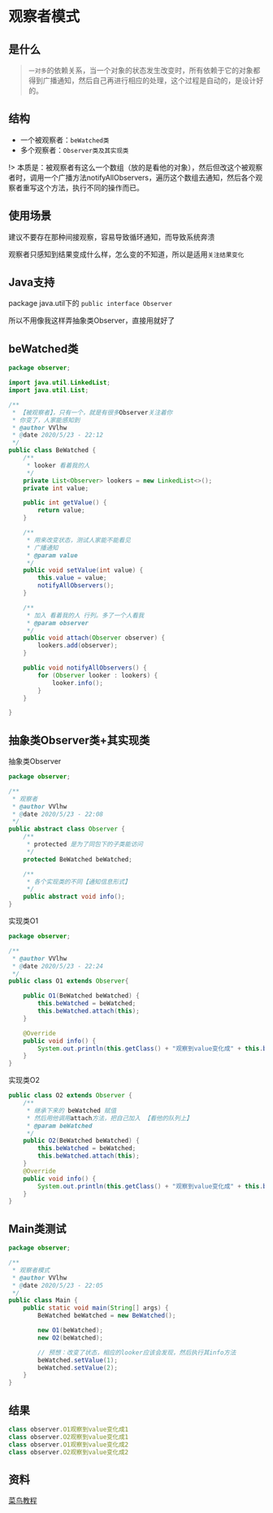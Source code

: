 # 观察者模式

## 是什么

> `一对多`的依赖关系，当一个对象的状态发生改变时，所有依赖于它的对象都得到广播通知，然后自己再进行相应的处理，这个过程是自动的，是设计好的。

## 结构

- 一个被观察者：`beWatched类`
- 多个观察者：`Observer类及其实现类`

!> 本质是：被观察者有这么一个数组（放的是看他的对象），然后但改这个被观察者时，调用一个广播方法notifyAllObservers，遍历这个数组去通知，然后各个观察者重写这个方法，执行不同的操作而已。

## 使用场景

建议不要存在那种间接观察，容易导致循环通知，而导致系统奔溃

观察者只感知到结果变成什么样，怎么变的不知道，所以是适用`关注结果变化`



## Java支持

package java.util下的 `public interface Observer`

所以不用像我这样弄抽象类Observer，直接用就好了



## beWatched类

```java
package observer;

import java.util.LinkedList;
import java.util.List;

/**
 * 【被观察者】，只有一个，就是有很多Observer关注着你
 * 你变了，人家能感知到
 * @author VVlhw
 * @date 2020/5/23 - 22:12
 */
public class BeWatched {
    /**
     * looker 看着我的人
     */
    private List<Observer> lookers = new LinkedList<>();
    private int value;

    public int getValue() {
        return value;
    }

    /**
     * 用来改变状态，测试人家能不能看见
     * 广播通知
     * @param value
     */
    public void setValue(int value) {
        this.value = value;
        notifyAllObservers();
    }

    /**
     * 加入 看着我的人 行列。多了一个人看我
     * @param observer
     */
    public void attach(Observer observer) {
        lookers.add(observer);
    }

    public void notifyAllObservers() {
        for (Observer looker : lookers) {
            looker.info();
        }
    }

}
```

## 抽象类Observer类+其实现类

抽象类Observer

```java
package observer;

/**
 * 观察者
 * @author VVlhw
 * @date 2020/5/23 - 22:08
 */
public abstract class Observer {
    /**
     * protected 是为了同包下的子类能访问
     */
    protected BeWatched beWatched;

    /**
     * 各个实现类的不同【通知信息形式】
     */
    public abstract void info();
}
```

实现类O1

```java
package observer;

/**
 * @author VVlhw
 * @date 2020/5/23 - 22:24
 */
public class O1 extends Observer{

    public O1(BeWatched beWatched) {
        this.beWatched = beWatched;
        this.beWatched.attach(this);
    }

    @Override
    public void info() {
        System.out.println(this.getClass() + "观察到value变化成" + this.beWatched.getValue());
    }
}
```

实现类O2

```java
public class O2 extends Observer {
    /**
     * 继承下来的 beWatched 赋值
     * 然后用他调用attach方法，把自己加入 【看他的队列上】
     * @param beWatched
     */
    public O2(BeWatched beWatched) {
        this.beWatched = beWatched;
        this.beWatched.attach(this);
    }
    @Override
    public void info() {
        System.out.println(this.getClass() + "观察到value变化成" + this.beWatched.getValue());
    }
}
```

## Main类测试

```java
package observer;

/**
 * 观察者模式
 * @author VVlhw
 * @date 2020/5/23 - 22:05
 */
public class Main {
    public static void main(String[] args) {
        BeWatched beWatched = new BeWatched();

        new O1(beWatched);
        new O2(beWatched);

        // 预想：改变了状态，相应的looker应该会发现，然后执行其info方法
        beWatched.setValue(1);
        beWatched.setValue(2);
    }
}
```

## 结果

```js
class observer.O1观察到value变化成1
class observer.O2观察到value变化成1
class observer.O1观察到value变化成2
class observer.O2观察到value变化成2
```

## 资料

[菜鸟教程](https://www.runoob.com/design-pattern/observer-pattern.html)